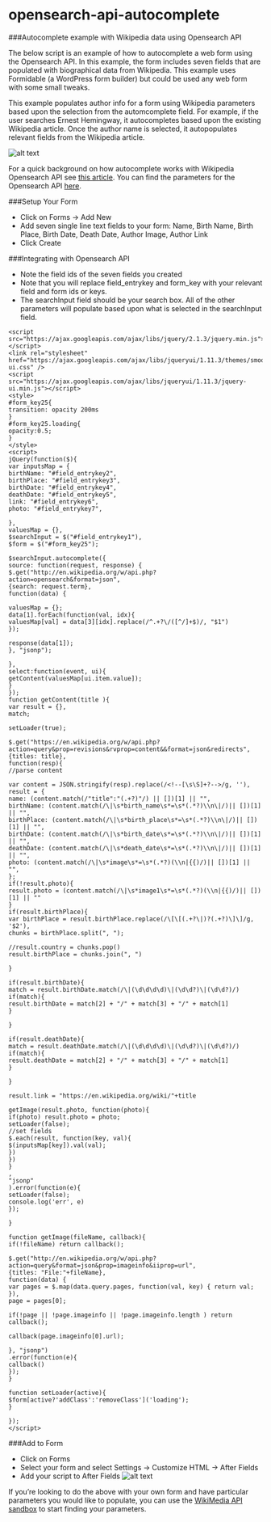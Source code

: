 # opensearch-api-autocomplete
###Autocomplete example with Wikipedia data using Opensearch API

The below script is an example of how to autocomplete a web form using the Opensearch API. In this example, the form includes seven fields that are populated with biographical data from Wikipedia. This example uses Formidable (a WordPress form builder) but could be used any web form with some small tweaks.

This example populates author info for a form using Wikipedia parameters based upon the selection from the automcomplete field.  For example, if the user searches Ernest Hemingway, it autocompletes based upon the existing Wikipedia article. Once the author name is selected, it autopopulates relevant fields from the Wikipedia article.

![alt text](http://cdn.digitalborn.org/wp-content/uploads/2016/05/wikipedia_opensearch_api_formidable_integration.gif?0d1a96 "Example of autocomplete")

For a quick background on how autocomplete works with Wikipedia Opensearch API see [this article](http://w3lessons.info/2015/03/01/autocomplete-search-using-wikipedia-api-and-jquery-ui/). You can find the parameters for the Opensearch API [here](https://www.mediawiki.org/wiki/API:Opensearch).

###Setup Your Form
* Click on Forms -> Add New
* Add seven single line text fields to your form: Name, Birth Name, Birth Place, Birth Date, Death Date, Author Image, Author Link
* Click Create

###Integrating with Opensearch API
* Note the field ids of the seven fields you created
* Note that you will replace field_entrykey and form_key with your relevant field and form ids or keys. 
* The searchInput field should be your search box. All of the other parameters will populate based upon what is selected in the searchInput field.

```
<script src="https://ajax.googleapis.com/ajax/libs/jquery/2.1.3/jquery.min.js"></script>
<link rel="stylesheet" href="https://ajax.googleapis.com/ajax/libs/jqueryui/1.11.3/themes/smoothness/jquery-ui.css" />
<script src="https://ajax.googleapis.com/ajax/libs/jqueryui/1.11.3/jquery-ui.min.js"></script>
<style>
#form_key25{
transition: opacity 200ms
}
#form_key25.loading{
opacity:0.5;
}
</style>
<script>
jQuery(function($){
var inputsMap = {
birthName: "#field_entrykey2",
birthPlace: "#field_entrykey3",
birthDate: "#field_entrykey4",
deathDate: "#field_entrykey5",
link: "#field_entrykey6",
photo: "#field_entrykey7",

},
valuesMap = {},
$searchInput = $("#field_entrykey1"),
$form = $("#form_key25");

$searchInput.autocomplete({
source: function(request, response) {
$.get("http://en.wikipedia.org/w/api.php?action=opensearch&format=json",
{search: request.term},
function(data) {

valuesMap = {};
data[1].forEach(function(val, idx){
valuesMap[val] = data[3][idx].replace(/^.+?\/([^/]+$)/, "$1")
});

response(data[1]);
}, "jsonp");

},
select:function(event, ui){
getContent(valuesMap[ui.item.value]);
}
});
function getContent(title ){
var result = {},
match;

setLoader(true);

$.get("https://en.wikipedia.org/w/api.php?action=query&prop=revisions&rvprop=content&&format=json&redirects",
{titles: title},
function(resp){
//parse content

var content = JSON.stringify(resp).replace(/<!--[\s\S]+?-->/g, ''),
result = {
name: (content.match(/"title":"(.+?)"/) || [])[1] || "",
birthName: (content.match(/\|\s*birth_name\s*=\s*(.*?)\\n\|/)|| [])[1] || "",
birthPlace: (content.match(/\|\s*birth_place\s*=\s*(.*?)\\n\|/)|| [])[1] || "",
birthDate: (content.match(/\|\s*birth_date\s*=\s*(.*?)\\n\|/)|| [])[1] || "",
deathDate: (content.match(/\|\s*death_date\s*=\s*(.*?)\\n\|/)|| [])[1] || "",
photo: (content.match(/\|\s*image\s*=\s*(.*?)(\\n|{{)/)|| [])[1] || "",
};
if(!result.photo){
result.photo = (content.match(/\|\s*image1\s*=\s*(.*?)(\\n|{{)/)|| [])[1] || ""
}
if(result.birthPlace){
var birthPlace = result.birthPlace.replace(/\[\[(.+?\|)?(.+?)\]\]/g, '$2'),
chunks = birthPlace.split(", ");

//result.country = chunks.pop()
result.birthPlace = chunks.join(", ")

}

if(result.birthDate){
match = result.birthDate.match(/\|(\d\d\d\d)\|(\d\d?)\|(\d\d?)/)
if(match){
result.birthDate = match[2] + "/" + match[3] + "/" + match[1]
}

}

if(result.deathDate){
match = result.deathDate.match(/\|(\d\d\d\d)\|(\d\d?)\|(\d\d?)/)
if(match){
result.deathDate = match[2] + "/" + match[3] + "/" + match[1]
}

}

result.link = "https://en.wikipedia.org/wiki/"+title

getImage(result.photo, function(photo){
if(photo) result.photo = photo;
setLoader(false);
//set fields
$.each(result, function(key, val){
$(inputsMap[key]).val(val);
})
})
}
,
"jsonp"
).error(function(e){
setLoader(false);
console.log('err', e)
});

}

function getImage(fileName, callback){
if(!fileName) return callback();

$.get("http://en.wikipedia.org/w/api.php?action=query&format=json&prop=imageinfo&iiprop=url",
{titles: "File:"+fileName},
function(data) {
var pages = $.map(data.query.pages, function(val, key) { return val; }),
page = pages[0];

if(!page || !page.imageinfo || !page.imageinfo.length ) return callback();

callback(page.imageinfo[0].url);

}, "jsonp")
.error(function(e){
callback()
});
}

function setLoader(active){
$form[active?'addClass':'removeClass']('loading');
}

});
</script>
```

###Add to Form
* Click on Forms
* Select your form and select Settings -> Customize HTML -> After Fields
* Add your script to After Fields
![alt text](http://cdn.digitalborn.org/wp-content/uploads/2016/05/Screen-Shot-2016-05-01-at-10.36.05-PM-1024x151.png "After Fields")

If you’re looking to do the above with your own form and have particular parameters you would like to populate, you can use the  [WikiMedia API sandbox](https://www.mediawiki.org/wiki/Special:ApiSandbox) to start finding your parameters.
